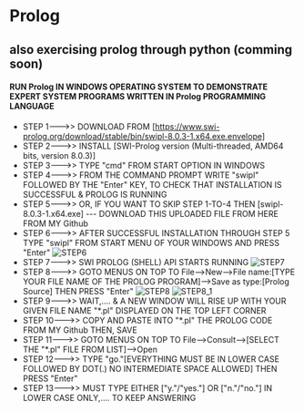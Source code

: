 # Prolog
## also exercising prolog through python (comming soon)
#### RUN Prolog IN WINDOWS OPERATING SYSTEM TO DEMONSTRATE EXPERT SYSTEM PROGRAMS WRITTEN IN Prolog PROGRAMMING LANGUAGE
- STEP 1--->>  DOWNLOAD FROM [https://www.swi-prolog.org/download/stable/bin/swipl-8.0.3-1.x64.exe.envelope]
- STEP 2--->>  INSTALL  [SWI-Prolog version (Multi-threaded, AMD64 bits, version 8.0.3)]
- STEP 3--->>  TYPE "cmd" FROM START OPTION IN WINDOWS 
- STEP 4--->>  FROM THE COMMAND PROMPT WRITE "swipl" FOLLOWED BY THE "Enter" KEY, TO CHECK THAT INSTALLATION IS SUCCESSFUL & PROLOG IS RUNNING
- STEP 5--->>  OR, IF YOU WANT TO SKIP STEP 1-TO-4 THEN [swipl-8.0.3-1.x64.exe] --- DOWNLOAD THIS UPLOADED FILE FROM HERE FROM MY Github
- STEP 6--->>  AFTER SUCCESSFUL INSTALLATION THROUGH STEP 5 TYPE "swipl" FROM START MENU OF YOUR WINDOWS AND PRESS "Enter"
![STEP6](https://user-images.githubusercontent.com/118433479/205475540-9ab94aed-45f7-4b2b-aff8-35393a2f4c9c.jpg)
- STEP 7--->>  SWI PROLOG (SHELL) API STARTS RUNNING
![STEP7](https://user-images.githubusercontent.com/118433479/205475676-202fe673-e6a4-4652-856e-d20504ab14c4.jpg)
- STEP 8--->>  GOTO MENUS ON TOP TO File-->New-->File name:[TYPE YOUR FILE NAME OF THE PROLOG PROGRAM]-->Save as type:[Prolog Source] THEN PRESS "Enter"
![STEP8](https://user-images.githubusercontent.com/118433479/205475784-31b5052e-fb17-4f62-ab08-46dc79f4c8fc.jpg)
![STEP8_1](https://user-images.githubusercontent.com/118433479/205476084-a6cd0a2e-1e13-4267-9844-2406926709a0.jpg)
- STEP 9--->>  WAIT,.... & A NEW WINDOW WILL RISE UP WITH YOUR GIVEN FILE NAME "*.pl" DISPLAYED ON THE TOP LEFT CORNER
- STEP 10--->> COPY AND PASTE INTO "*.pl" THE PROLOG CODE FROM MY Github THEN, SAVE
- STEP 11--->> GOTO MENUS ON TOP TO File-->Consult-->[SELECT THE "*.pl" FILE FROM LIST]-->Open
- STEP 12--->> TYPE "go."[EVERYTHING MUST BE IN LOWER CASE FOLLOWED BY DOT(.) NO INTERMEDIATE SPACE ALLOWED] THEN PRESS "Enter"
- STEP 13--->> MUST TYPE EITHER ["y."/"yes."] OR ["n."/"no."] IN LOWER CASE ONLY,.... TO KEEP ANSWERING 
